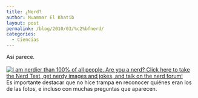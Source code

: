 ```yaml
---
title: ¿Nerd?
author: Muammar El Khatib
layout: post
permalink: /blog/2010/03/%c2%bfnerd/
categories:
  - Ciencias
---
```

Así parece.  
[  
![I am nerdier than 100% of all people. Are you a nerd? Click here to take the Nerd Test, get nerdy images and jokes, and talk on the nerd forum!][1]][2]  
Es importante destacar que no hice trampa en reconocer quiénes eran los de las fotos, e incluso con muchas preguntas que aparecen.

 [1]: http://www.nerdtests.com/images/ft/nq/9df5e10593.gif
 [2]: http://www.nerdtests.com/ft_nq.php